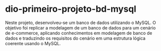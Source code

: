 # dio-primeiro-projeto-bd-mysql
Neste projeto, desenvolveu-se um banco de dados utilizando o MySQL. O objetivo foi replicar a modelagem de um banco de dados para um cenário de e-commerce, aplicando conhecimentos em modelagem de banco de dados e traduzindo os requisitos do cenário em uma estrutura lógica coerente usando o MySQL.
